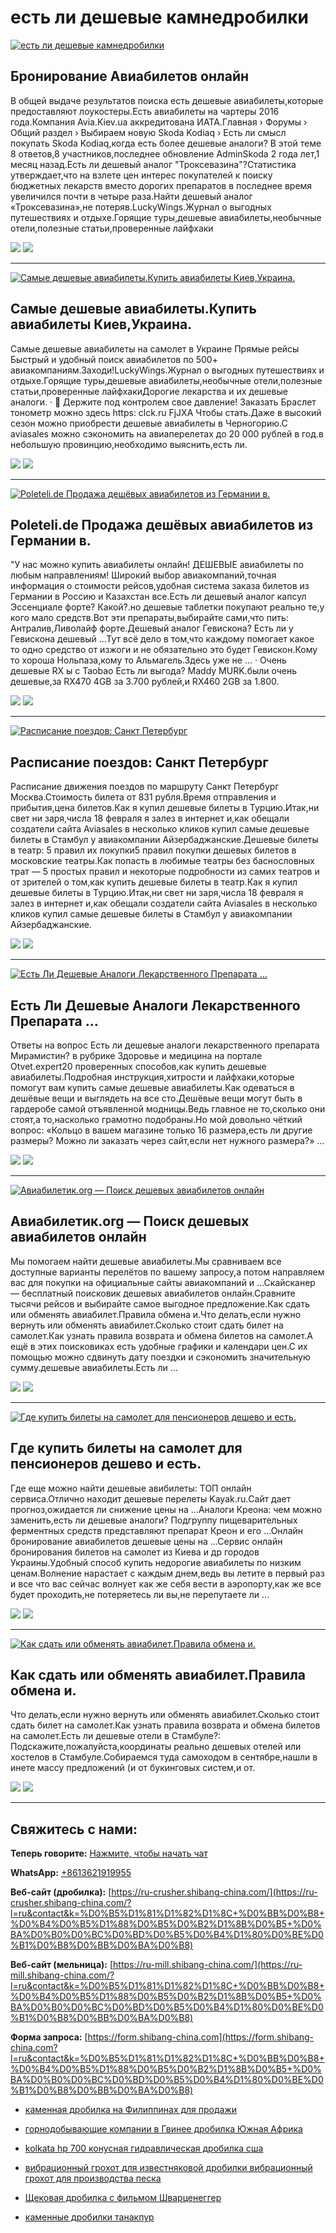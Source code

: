 # есть ли дешевые камнедробилки

<a href="https://swt.shibang-china.com/?l=ru&img&k=%D0%B5%D1%81%D1%82%D1%8C+%D0%BB%D0%B8+%D0%B4%D0%B5%D1%88%D0%B5%D0%B2%D1%8B%D0%B5+%D0%BA%D0%B0%D0%BC%D0%BD%D0%B5%D0%B4%D1%80%D0%BE%D0%B1%D0%B8%D0%BB%D0%BA%D0%B8" target="_blank">![есть ли дешевые камнедробилки](http://static.shibang-china.com/all-800x300/306.jpg)</a>

## Бронирование Авиабилетов онлайн
В общей выдаче результатов поиска есть дешевые авиабилеты,которые предоставляют лоукостеры.Есть авиабилеты на чартеры 2016 года.Компания Avia.Kiev.ua аккредитована ИАТА.Главная › Форумы › Общий раздел › Выбираем новую Skoda Kodiaq › Есть ли смысл покупать Skoda Kodiaq,когда есть более дешевые аналоги? В этой теме 8 ответов,8 участников,последнее обновление AdminSkoda 2 года лет,1 месяц назад.Есть ли дешевый аналог &quot;Троксевазина&quot;?Статистика утверждает,что на взлете цен интерес покупателей к поиску бюджетных лекарств вместо дорогих препаратов в последнее время увеличился почти в четыре раза.Найти дешевый аналог &#171;Троксевазина&#187;,не потеряв.LuckyWings.Журнал о выгодных путешествиях и отдыхе.Горящие туры,дешевые авиабилеты,необычные отели,полезные статьи,проверенные лайфхаки


<a href="https://whatsapp.shibangsoft.com/WhatsApp.php" target="_blank" title="WhatsApp">![](http://static.shibang-china.com/icon/whatsapp.png)</a> <a href="https://swt.shibang-china.com/?l=ru&icon&k=%D0%B5%D1%81%D1%82%D1%8C+%D0%BB%D0%B8+%D0%B4%D0%B5%D1%88%D0%B5%D0%B2%D1%8B%D0%B5+%D0%BA%D0%B0%D0%BC%D0%BD%D0%B5%D0%B4%D1%80%D0%BE%D0%B1%D0%B8%D0%BB%D0%BA%D0%B8" target="_blank">![](http://static.shibang-china.com/icon/chat-ru.png)</a>

---

<a href="https://swt.shibang-china.com/?l=ru&img&k=%D0%B5%D1%81%D1%82%D1%8C+%D0%BB%D0%B8+%D0%B4%D0%B5%D1%88%D0%B5%D0%B2%D1%8B%D0%B5+%D0%BA%D0%B0%D0%BC%D0%BD%D0%B5%D0%B4%D1%80%D0%BE%D0%B1%D0%B8%D0%BB%D0%BA%D0%B8" target="_blank">![Самые дешевые авиабилеты.Купить авиабилеты Киев,Украина.](http://static.shibang-china.com/all-800x300/984.jpg)</a>

## Самые дешевые авиабилеты.Купить авиабилеты Киев,Украина.
Самые дешевые авиабилеты на самолет в Украине Прямые рейсы Быстрый и удобный поиск авиабилетов по 500+ авиакомпаниям.Заходи!LuckyWings.Журнал о выгодных путешествиях и отдыхе.Горящие туры,дешевые авиабилеты,необычные отели,полезные статьи,проверенные лайфхакиДорогие лекарства и их дешевые аналоги.&nbsp;&#0183;&#32;🔔 Держите под контролем свое давление! Заказать Браслет тонометр можно здесь https: clck.ru FjJXA Чтобы стать.Даже в высокий сезон можно приобрести дешевые авиабилеты в Черногорию.С aviasales можно сэкономить на авиаперелетах до 20 000 рублей в год.в небольшую провинцию,необходимо выяснить,есть ли.


<a href="https://whatsapp.shibangsoft.com/WhatsApp.php" target="_blank" title="WhatsApp">![](http://static.shibang-china.com/icon/whatsapp.png)</a> <a href="https://swt.shibang-china.com/?l=ru&icon&k=%D0%B5%D1%81%D1%82%D1%8C+%D0%BB%D0%B8+%D0%B4%D0%B5%D1%88%D0%B5%D0%B2%D1%8B%D0%B5+%D0%BA%D0%B0%D0%BC%D0%BD%D0%B5%D0%B4%D1%80%D0%BE%D0%B1%D0%B8%D0%BB%D0%BA%D0%B8" target="_blank">![](http://static.shibang-china.com/icon/chat-ru.png)</a>

---

<a href="https://swt.shibang-china.com/?l=ru&img&k=%D0%B5%D1%81%D1%82%D1%8C+%D0%BB%D0%B8+%D0%B4%D0%B5%D1%88%D0%B5%D0%B2%D1%8B%D0%B5+%D0%BA%D0%B0%D0%BC%D0%BD%D0%B5%D0%B4%D1%80%D0%BE%D0%B1%D0%B8%D0%BB%D0%BA%D0%B8" target="_blank">![Poleteli.de Продажа дешёвых авиабилетов из Германии в.](http://static.shibang-china.com/all-800x300/1017.jpg)</a>

## Poleteli.de Продажа дешёвых авиабилетов из Германии в.
&quot;У нас можно купить авиабилеты онлайн! ДЕШЕВЫЕ авиабилеты по любым направлениям! Широкий выбор авиакомпаний,точная информация о стоимости рейсов,удобная система заказа билетов из Германии в Россию и Казахстан все.Есть ли дешевый аналог капсул Эссенциале форте? Какой?.но дешевые таблетки покупают реально те,у кого мало средств.Вот эти препараты,выбирайте сами,что пить: Антралив,Ливолайф форте.Дешевый аналог Гевискона? Есть ли у Гевискона дешевый …Тут всё дело в том,что каждому помогает какое то одно средство от изжоги и не обязательно это будет Гевискон.Кому то хороша Нольпаза,кому то Альмагель.Здесь уже не …&nbsp;&#0183;&#32;Очень дешевые RX ы с Taobao Есть ли выгода? Maddy MURK.были очень дешевые,за RX470 4GB за 3.700 рублей,и RX460 2GB за 1.800.


<a href="https://whatsapp.shibangsoft.com/WhatsApp.php" target="_blank" title="WhatsApp">![](http://static.shibang-china.com/icon/whatsapp.png)</a> <a href="https://swt.shibang-china.com/?l=ru&icon&k=%D0%B5%D1%81%D1%82%D1%8C+%D0%BB%D0%B8+%D0%B4%D0%B5%D1%88%D0%B5%D0%B2%D1%8B%D0%B5+%D0%BA%D0%B0%D0%BC%D0%BD%D0%B5%D0%B4%D1%80%D0%BE%D0%B1%D0%B8%D0%BB%D0%BA%D0%B8" target="_blank">![](http://static.shibang-china.com/icon/chat-ru.png)</a>

---

<a href="https://swt.shibang-china.com/?l=ru&img&k=%D0%B5%D1%81%D1%82%D1%8C+%D0%BB%D0%B8+%D0%B4%D0%B5%D1%88%D0%B5%D0%B2%D1%8B%D0%B5+%D0%BA%D0%B0%D0%BC%D0%BD%D0%B5%D0%B4%D1%80%D0%BE%D0%B1%D0%B8%D0%BB%D0%BA%D0%B8" target="_blank">![Расписание поездов: Санкт Петербург](http://static.shibang-china.com/all-800x300/1326.jpg)</a>

## Расписание поездов: Санкт Петербург
Расписание движения поездов по маршруту Санкт Петербург Москва.Стоимость билета от 831 рубля.Время отправления и прибытия,цена билетов.Как я купил дешевые билеты в Турцию.Итак,ни свет ни заря,числа 18 февраля я залез в интернет и,как обещали создатели сайта Aviasales в несколько кликов купил самые дешевые билеты в Стамбул у авиакомпании Айзербаджанские.Дешевые билеты в театр: 5 правил их покупки5 правил покупки дешевых билетов в московские театры.Как попасть в любимые театры без баснословных трат — 5 простых правил и некоторые подробности из самих театров и от зрителей о том,как купить дешевые билеты в театр.Как я купил дешевые билеты в Турцию.Итак,ни свет ни заря,числа 18 февраля я залез в интернет и,как обещали создатели сайта Aviasales в несколько кликов купил самые дешевые билеты в Стамбул у авиакомпании Айзербаджанские.


<a href="https://whatsapp.shibangsoft.com/WhatsApp.php" target="_blank" title="WhatsApp">![](http://static.shibang-china.com/icon/whatsapp.png)</a> <a href="https://swt.shibang-china.com/?l=ru&icon&k=%D0%B5%D1%81%D1%82%D1%8C+%D0%BB%D0%B8+%D0%B4%D0%B5%D1%88%D0%B5%D0%B2%D1%8B%D0%B5+%D0%BA%D0%B0%D0%BC%D0%BD%D0%B5%D0%B4%D1%80%D0%BE%D0%B1%D0%B8%D0%BB%D0%BA%D0%B8" target="_blank">![](http://static.shibang-china.com/icon/chat-ru.png)</a>

---

<a href="https://swt.shibang-china.com/?l=ru&img&k=%D0%B5%D1%81%D1%82%D1%8C+%D0%BB%D0%B8+%D0%B4%D0%B5%D1%88%D0%B5%D0%B2%D1%8B%D0%B5+%D0%BA%D0%B0%D0%BC%D0%BD%D0%B5%D0%B4%D1%80%D0%BE%D0%B1%D0%B8%D0%BB%D0%BA%D0%B8" target="_blank">![Есть Ли Дешевые Аналоги Лекарственного Препарата …](http://static.shibang-china.com/all-800x300/1210.jpg)</a>

## Есть Ли Дешевые Аналоги Лекарственного Препарата …
Ответы на вопрос Есть ли дешевые аналоги лекарственного препарата Мирамистин? в рубрике Здоровье и медицина на портале Otvet.expert20 проверенных способов,как купить дешевые авиабилеты.Подробная инструкция,хитрости и лайфхаки,которые помогут вам купить самые дешевые авиабилеты.Как одеваться в дешёвые вещи и выглядеть на все сто.Дешёвые вещи могут быть в гардеробе самой отъявленной модницы.Ведь главное не то,сколько они стоят,а то,насколько грамотно подобраны.Но мой довольно чёткий вопрос: &#171;Кольцо в вашем магазине только 16 размера,есть ли другие размеры? Можно ли заказать через сайт,если нет нужного размера?&#187; …


<a href="https://whatsapp.shibangsoft.com/WhatsApp.php" target="_blank" title="WhatsApp">![](http://static.shibang-china.com/icon/whatsapp.png)</a> <a href="https://swt.shibang-china.com/?l=ru&icon&k=%D0%B5%D1%81%D1%82%D1%8C+%D0%BB%D0%B8+%D0%B4%D0%B5%D1%88%D0%B5%D0%B2%D1%8B%D0%B5+%D0%BA%D0%B0%D0%BC%D0%BD%D0%B5%D0%B4%D1%80%D0%BE%D0%B1%D0%B8%D0%BB%D0%BA%D0%B8" target="_blank">![](http://static.shibang-china.com/icon/chat-ru.png)</a>

---

<a href="https://swt.shibang-china.com/?l=ru&img&k=%D0%B5%D1%81%D1%82%D1%8C+%D0%BB%D0%B8+%D0%B4%D0%B5%D1%88%D0%B5%D0%B2%D1%8B%D0%B5+%D0%BA%D0%B0%D0%BC%D0%BD%D0%B5%D0%B4%D1%80%D0%BE%D0%B1%D0%B8%D0%BB%D0%BA%D0%B8" target="_blank">![Авиабилетик.org — Поиск дешевых авиабилетов онлайн](http://static.shibang-china.com/all-800x300/194.jpg)</a>

## Авиабилетик.org — Поиск дешевых авиабилетов онлайн
Мы помогаем найти дешевые авиабилеты.Мы сравниваем все доступные варианты перелётов по вашему запросу,а потом направляем вас для покупки на официальные сайты авиакомпаний и …Скайсканер — бесплатный поисковик дешевых авиабилетов онлайн.Сравните тысячи рейсов и выбирайте самое выгодное предложение.Как сдать или обменять авиабилет.Правила обмена и.Что делать,если нужно вернуть или обменять авиабилет.Сколько стоит сдать билет на самолет.Как узнать правила возврата и обмена билетов на самолет.А ещё в этих поисковиках есть удобные графики и календари цен.С их помощью можно сдвинуть дату поездки и сэкономить значительную сумму.дешевые авиабилеты.Есть ли …


<a href="https://whatsapp.shibangsoft.com/WhatsApp.php" target="_blank" title="WhatsApp">![](http://static.shibang-china.com/icon/whatsapp.png)</a> <a href="https://swt.shibang-china.com/?l=ru&icon&k=%D0%B5%D1%81%D1%82%D1%8C+%D0%BB%D0%B8+%D0%B4%D0%B5%D1%88%D0%B5%D0%B2%D1%8B%D0%B5+%D0%BA%D0%B0%D0%BC%D0%BD%D0%B5%D0%B4%D1%80%D0%BE%D0%B1%D0%B8%D0%BB%D0%BA%D0%B8" target="_blank">![](http://static.shibang-china.com/icon/chat-ru.png)</a>

---

<a href="https://swt.shibang-china.com/?l=ru&img&k=%D0%B5%D1%81%D1%82%D1%8C+%D0%BB%D0%B8+%D0%B4%D0%B5%D1%88%D0%B5%D0%B2%D1%8B%D0%B5+%D0%BA%D0%B0%D0%BC%D0%BD%D0%B5%D0%B4%D1%80%D0%BE%D0%B1%D0%B8%D0%BB%D0%BA%D0%B8" target="_blank">![Где купить билеты на самолет для пенсионеров дешево и есть.](http://static.shibang-china.com/all-800x300/538.jpg)</a>

## Где купить билеты на самолет для пенсионеров дешево и есть.
Где еще можно найти дешевые авибилеты: ТОП онлайн сервиса.Отлично находит дешевые перелеты Kayak.ru.Сайт дает прогноз,ожидается ли снижение цены на …Аналоги Креона: чем можно заменить,есть ли дешевые аналоги? Подгруппу пищеварительных ферментных средств представляют препарат Креон и его …Онлайн бронирование авиабилетов дешевые цены на …Сервис онлайн бронирования билетов на самолет из Киева и др городов Украины.Удобный способ купить недорогие авиабилеты по низким ценам.Волнение нарастает с каждым днем,ведь вы летите в первый раз и все что вас сейчас волнует как же себя вести в аэропорту,как же все будет проходить,не потеряетесь ли вы,не перепутаете ли …


<a href="https://whatsapp.shibangsoft.com/WhatsApp.php" target="_blank" title="WhatsApp">![](http://static.shibang-china.com/icon/whatsapp.png)</a> <a href="https://swt.shibang-china.com/?l=ru&icon&k=%D0%B5%D1%81%D1%82%D1%8C+%D0%BB%D0%B8+%D0%B4%D0%B5%D1%88%D0%B5%D0%B2%D1%8B%D0%B5+%D0%BA%D0%B0%D0%BC%D0%BD%D0%B5%D0%B4%D1%80%D0%BE%D0%B1%D0%B8%D0%BB%D0%BA%D0%B8" target="_blank">![](http://static.shibang-china.com/icon/chat-ru.png)</a>

---

<a href="https://swt.shibang-china.com/?l=ru&img&k=%D0%B5%D1%81%D1%82%D1%8C+%D0%BB%D0%B8+%D0%B4%D0%B5%D1%88%D0%B5%D0%B2%D1%8B%D0%B5+%D0%BA%D0%B0%D0%BC%D0%BD%D0%B5%D0%B4%D1%80%D0%BE%D0%B1%D0%B8%D0%BB%D0%BA%D0%B8" target="_blank">![Как сдать или обменять авиабилет.Правила обмена и.](http://static.shibang-china.com/all-800x300/1419.jpg)</a>

## Как сдать или обменять авиабилет.Правила обмена и.
Что делать,если нужно вернуть или обменять авиабилет.Сколько стоит сдать билет на самолет.Как узнать правила возврата и обмена билетов на самолет.Есть ли дешевые отели в Стамбуле?: Подскажите,пожалуйста,координаты реально дешевых отелей или хостелов в Стамбуле.Собираемся туда самоходом в сентябре,нашли в инете массу предложений (и от букинговых систем,и от.

<a href="https://whatsapp.shibangsoft.com/WhatsApp.php" target="_blank" title="WhatsApp">![](http://static.shibang-china.com/icon/whatsapp.png)</a> <a href="https://swt.shibang-china.com/?l=ru&icon&k=%D0%B5%D1%81%D1%82%D1%8C+%D0%BB%D0%B8+%D0%B4%D0%B5%D1%88%D0%B5%D0%B2%D1%8B%D0%B5+%D0%BA%D0%B0%D0%BC%D0%BD%D0%B5%D0%B4%D1%80%D0%BE%D0%B1%D0%B8%D0%BB%D0%BA%D0%B8" target="_blank">![](http://static.shibang-china.com/icon/chat-ru.png)</a>

---
## Свяжитесь с нами:

**Теперь говорите:** [Нажмите, чтобы начать чат](https://swt.shibang-china.com?l=ru&contact&k=%D0%B5%D1%81%D1%82%D1%8C+%D0%BB%D0%B8+%D0%B4%D0%B5%D1%88%D0%B5%D0%B2%D1%8B%D0%B5+%D0%BA%D0%B0%D0%BC%D0%BD%D0%B5%D0%B4%D1%80%D0%BE%D0%B1%D0%B8%D0%BB%D0%BA%D0%B8)

**WhatsApp:**  [+8613621919955](https://whatsapp.shibangsoft.com/WhatsApp.php)

**Веб-сайт (дробилка):** [https://ru-crusher.shibang-china.com/](https://ru-crusher.shibang-china.com/?l=ru&contact&k=%D0%B5%D1%81%D1%82%D1%8C+%D0%BB%D0%B8+%D0%B4%D0%B5%D1%88%D0%B5%D0%B2%D1%8B%D0%B5+%D0%BA%D0%B0%D0%BC%D0%BD%D0%B5%D0%B4%D1%80%D0%BE%D0%B1%D0%B8%D0%BB%D0%BA%D0%B8)

**Веб-сайт (мельница):** [https://ru-mill.shibang-china.com/](https://ru-mill.shibang-china.com/?l=ru&contact&k=%D0%B5%D1%81%D1%82%D1%8C+%D0%BB%D0%B8+%D0%B4%D0%B5%D1%88%D0%B5%D0%B2%D1%8B%D0%B5+%D0%BA%D0%B0%D0%BC%D0%BD%D0%B5%D0%B4%D1%80%D0%BE%D0%B1%D0%B8%D0%BB%D0%BA%D0%B8)

**Форма запроса:** [https://form.shibang-china.com](https://form.shibang-china.com?l=ru&contact&k=%D0%B5%D1%81%D1%82%D1%8C+%D0%BB%D0%B8+%D0%B4%D0%B5%D1%88%D0%B5%D0%B2%D1%8B%D0%B5+%D0%BA%D0%B0%D0%BC%D0%BD%D0%B5%D0%B4%D1%80%D0%BE%D0%B1%D0%B8%D0%BB%D0%BA%D0%B8)

* [каменная дробилка на Филиппинах для продажи](../131/%D0%BA%D0%B0%D0%BC%D0%B5%D0%BD%D0%BD%D0%B0%D1%8F%20%D0%B4%D1%80%D0%BE%D0%B1%D0%B8%D0%BB%D0%BA%D0%B0%20%D0%BD%D0%B0%20%D0%A4%D0%B8%D0%BB%D0%B8%D0%BF%D0%BF%D0%B8%D0%BD%D0%B0%D1%85%20%D0%B4%D0%BB%D1%8F%20%D0%BF%D1%80%D0%BE%D0%B4%D0%B0%D0%B6%D0%B8.md)

* [горнодобывающие компании в Гвинее дробилка Южная Африка](../132/%D0%B3%D0%BE%D1%80%D0%BD%D0%BE%D0%B4%D0%BE%D0%B1%D1%8B%D0%B2%D0%B0%D1%8E%D1%89%D0%B8%D0%B5%20%D0%BA%D0%BE%D0%BC%D0%BF%D0%B0%D0%BD%D0%B8%D0%B8%20%D0%B2%20%D0%93%D0%B2%D0%B8%D0%BD%D0%B5%D0%B5%20%D0%B4%D1%80%D0%BE%D0%B1%D0%B8%D0%BB%D0%BA%D0%B0%20%D0%AE%D0%B6%D0%BD%D0%B0%D1%8F%20%D0%90%D1%84%D1%80%D0%B8%D0%BA%D0%B0.md)

* [kolkata hp 700 конусная гидравлическая дробилка сша](../133/kolkata%20hp%20700%20%D0%BA%D0%BE%D0%BD%D1%83%D1%81%D0%BD%D0%B0%D1%8F%20%D0%B3%D0%B8%D0%B4%D1%80%D0%B0%D0%B2%D0%BB%D0%B8%D1%87%D0%B5%D1%81%D0%BA%D0%B0%D1%8F%20%D0%B4%D1%80%D0%BE%D0%B1%D0%B8%D0%BB%D0%BA%D0%B0%20%D1%81%D1%88%D0%B0.md)

* [вибрационный грохот для известняковой дробилки вибрационный грохот для производства песка](../135/%D0%B2%D0%B8%D0%B1%D1%80%D0%B0%D1%86%D0%B8%D0%BE%D0%BD%D0%BD%D1%8B%D0%B9%20%D0%B3%D1%80%D0%BE%D1%85%D0%BE%D1%82%20%D0%B4%D0%BB%D1%8F%20%D0%B8%D0%B7%D0%B2%D0%B5%D1%81%D1%82%D0%BD%D1%8F%D0%BA%D0%BE%D0%B2%D0%BE%D0%B9%20%D0%B4%D1%80%D0%BE%D0%B1%D0%B8%D0%BB%D0%BA%D0%B8%20%D0%B2%D0%B8%D0%B1%D1%80%D0%B0%D1%86%D0%B8%D0%BE%D0%BD%D0%BD%D1%8B%D0%B9%20%D0%B3%D1%80%D0%BE%D1%85%D0%BE%D1%82%20%D0%B4%D0%BB%D1%8F%20%D0%BF%D1%80%D0%BE%D0%B8%D0%B7%D0%B2%D0%BE%D0%B4%D1%81%D1%82%D0%B2%D0%B0%20%D0%BF%D0%B5%D1%81%D0%BA%D0%B0.md)

* [Щековая дробилка с фильмом Шварценеггер](../134/%D0%A9%D0%B5%D0%BA%D0%BE%D0%B2%D0%B0%D1%8F%20%D0%B4%D1%80%D0%BE%D0%B1%D0%B8%D0%BB%D0%BA%D0%B0%20%D1%81%20%D1%84%D0%B8%D0%BB%D1%8C%D0%BC%D0%BE%D0%BC%20%D0%A8%D0%B2%D0%B0%D1%80%D1%86%D0%B5%D0%BD%D0%B5%D0%B3%D0%B3%D0%B5%D1%80.md)

* [каменные дробилки танакпур](../132/%D0%BA%D0%B0%D0%BC%D0%B5%D0%BD%D0%BD%D1%8B%D0%B5%20%D0%B4%D1%80%D0%BE%D0%B1%D0%B8%D0%BB%D0%BA%D0%B8%20%D1%82%D0%B0%D0%BD%D0%B0%D0%BA%D0%BF%D1%83%D1%80.md)